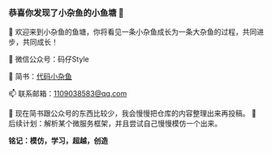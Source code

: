 ### 恭喜你发现了小杂鱼的小鱼塘 👋
🌱  欢迎来到小杂鱼的鱼塘，你将看见一条小杂鱼成长为一条大杂鱼的过程，共同进步，共同成长！

🔭 微信公众号：码仔Style

💬 简书：[代码小杂鱼](https://www.jianshu.com/u/39f67f70c3bc)

📫 联系邮箱：1109038583@qq.com

🌱 现在简书跟公众号的东西比较少，我会慢慢把仓库的内容整理出来再投稿。
🌱 后续计划：解析某个微服务框架，并且尝试自己慢慢模仿一个出来。


**铭记：模仿，学习，超越，创造**
<!--
**CodeFish-xiao/CodeFish-xiao** is a ✨ _special_ ✨ repository because its `README.md` (this file) appears on your GitHub profile.

Here are some ideas to get you started:

-  I’m currently working on ...
- 🌱 I’m currently learning ...
- 👯 I’m looking to collaborate on ...
- 🤔 I’m looking for help with ...
-  Ask me about ...
- 😄 Pronouns: ...
- ⚡ Fun fact: ...
-->
